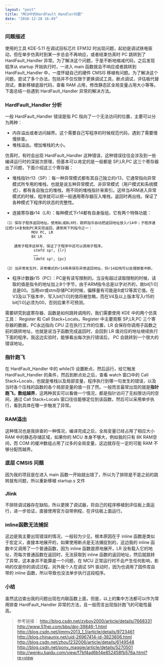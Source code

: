 ```yaml
---
layout: "post"
title: "MCU中的HardFault_Handler问题"
date: "2016-12-28 16:49"
---
```


### 问题描述

使用的工具 KDE-5.11 在调试目标芯片 EFM32 时出现问题，起初是调试铁电驱动，但在单步仿真时到某一步总会不再响应，或者结束仿真时 PC 跳转到了 HardFault_Handler 异常。为了解决这个问题，于是不断地缩减代码，之后发现程序从 startup 开始执行时，一进入 main 函数就会不响应或者跳转到 HardFault_Handler 中，一度怀疑自己的硬件 CMSIS 移植有问题。为了解决这个问题，尝试了多个办法，包括并不仅仅限于更换调试工具，断点调试，评估板代替测试，重新移植底层代码，查看 RAM 占用，修改静态区全局变量占用大小等等。下面总结一些遇到 HardFault_Handler 异常的解决方法。

<!-- more -->


### HardFault_Handler 分析


一般 HardFault_Handler 错误是指 PC 指向了一个无法访问的位置，主要可以分为两种：
- 内存溢出或者访问越界。这个需要自己写程序的时候规范代码，遇到了需要慢慢排查。
- 堆栈溢出。增加堆栈的大小。


仿真时，有时会出现 HardFault_Handler 这种错误，这种错误往往会涉及到一些编译运行时的深层次原理，但基本可以肯定的是一般都是 SP,LR,PC 这三个寄存器出了问题，下面介绍这三个寄存器：

- 堆栈指针r13（SP）：每一种异常模式都有其自己独立的r13，它通常指向异常模式所专用的堆栈，也就是说五种异常模式、非异常模式（用户模式和系统模式），都有各自独立的堆栈，用不同的堆栈指针来索引。这样当ARM进入异常模式的时候，程序就可以把一般通用寄存器压入堆栈，返回时再出栈，保证了各种模式下程序的状态的完整性。

- 连接寄存器r14（LR）：每种模式下r14都有自身版组，它有两个特殊功能：

```ssh
（1）保存子程序返回地址。使用BL或BLX时，跳转指令自动把返回地址放入r14中；子程序通过把r14复制到PC来实现返回，通常用下列指令之一：
            MOV PC, LR 
            BX LR

	通常子程序这样写，保证了子程序中还可以调用子程序。
             stmfd sp!, {lr}
             ……
             ldmfd sp!, {pc}

（2）当异常发生时，异常模式的r14用来保存异常返回地址，将r14如栈可以处理嵌套中断。
```

- 程序计数器r15（PC）：PC是有读写限制的。当没有超过读取限制的时候，读取的值是指令的地址加上8个字节，由于ARM指令总是以字对齐的，故bit[1:0]总是00。当用str或stm存储PC的时候，偏移量有可能是8或12等其它值。在V3及以下版本中，写入bit[1:0]的值将被忽略，而在V4及以上版本写入r15的bit[1:0]必须为00，否则后果不可预测。

需要研究到底寄存器、函数是如何跳转调用的，我们需要使用 KDE 中的两个仿真工具： Register 和 Call Stack+Locals。Register 中主要观察 SP,LR,PC 三个寄存器的数据，PC永远指向 CPU 正在执行工作的位置，LR 会保存你调用子函数之前的跳转地址，也就是说当子函数完成返回时，会回到 LR 值对应的地址继续执行下面的程序。我这边实验时，能够看出每次执行错误后， PC 会跳转到一个很大的错误地址。


### 指针跑飞

在 HardFault_Handler 中的 while(1) 设置断点，然后运行，给它触发 HardFault_Handler 的条件，然后到断点处之后，查看 watch 窗口中的 Call Stack+Locals，也就是堆栈以及局部变量，程序执行到哪一句发生的错误，以及当时各个压栈的函数的各个局部变量的值一目了然。一般而言最常出现的就是**指针跑飞，数组越界**，这两种其实可以看做一个情况，都是指针访问了无权限访问的空间，通过 Call Stack+Locals 窗口往往能够定位到该函数，然后可以采用单步执行，看到具体在哪一步触发了异常。

### RAM溢出

这种情况也是我排查的一种情况，编译完成之后，全局变量已经占用了相应大小 RAM 中的静态存储区域，如果你的 MCU 本身不够大，例如我的只有 8K RAM空间，而 COM 的缓冲数组占用了过多的全局变量，这边就存在一定的可能 RAM 不够分配而越界。


### 底层 CMSIS 问题

因为我的项目是在进入 main 函数一开始就出错了，所以为了排除是不是之前的跳转就有问题，所以重新移植 startup.s 文件


### Jlink 

不排除调试器存在缺陷，所以更换了调试器，将自己的程序移植到评估板上面运行，进一步验证，直接使用官方自带例程，在评估板上面运行。

### inline函数无法捕捉

这边是我主要出现错误的情况，一般较为少见，根本原因在于 inline 函数是类似于宏定义，直接本地展开的，如果使用断点是无法捕捉到的，这边我的 inline 函数中又调用了一个普通函数，因为 inline 函数是原地展开，LR 没有载入它的地址，而每次普通函数在返回时，无法获取到 inline 函数的返回地址，然后就跳转了异常，这本身并不能算是一个问题，在 MCU 正常运行时不会产生任何影响，影响的仅是你的调试过程。另外我个人在调试 SPI 驱动时，因为也调用了固件库自带的 inline 函数，所以导致也没法单步执行这段程序。


### 小结

虽然这边查出我的问题出现在内联函数上面，但是，以上的集中方法都可以作为常用排查 HardFault_Handler 异常的方法，且一般而言出现指针跑飞的可能性最高。


> 参考链接：
> http://blog.csdn.net/zyboy2000/article/details/7668331
> http://www.51hei.com/bbs/dpj-39846-1.html
> http://blog.csdn.net/jimmy2013_1_1/article/details/9723461
> http://blog.chinaunix.net/uid-26967414-id-3823606.html
> http://blog.csdn.net/zhou1232006/article/details/6149548
> http://blog.csdn.net/pony_maggie/article/details/5270501
> http://wenku.baidu.com/view/f7bf4ad6b14e852458fb576a.html?re=view
